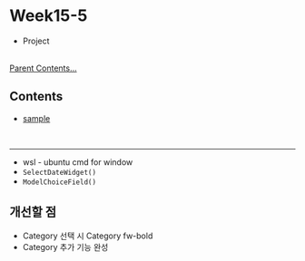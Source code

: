 # Week15-5

-   Project


<link rel="stylesheet" href="../../assets/stylesheets/my_style.css">

<br>[Parent Contents...](../../README.md/#til-today-i-learned)


## Contents
- [sample](#sample)

<br>


-----


- wsl - ubuntu cmd for window
- `SelectDateWidget()`
- `ModelChoiceField()`

## 개선할 점

- Category 선택 시 Category fw-bold
- Category 추가 기능 완성
